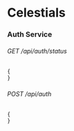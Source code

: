 # Celestials

### Auth Service

###### GET /api/auth/status
```javascript
{
}
```

###### POST /api/auth
```javascript
{
}
```
